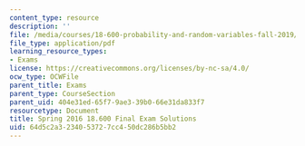 ```yaml
---
content_type: resource
description: ''
file: /media/courses/18-600-probability-and-random-variables-fall-2019/64d5c2a3234053727cc450dc286b5bb2_MIT18_600F19_final_2016_soln.pdf
file_type: application/pdf
learning_resource_types:
- Exams
license: https://creativecommons.org/licenses/by-nc-sa/4.0/
ocw_type: OCWFile
parent_title: Exams
parent_type: CourseSection
parent_uid: 404e31ed-65f7-9ae3-39b0-66e31da833f7
resourcetype: Document
title: Spring 2016 18.600 Final Exam Solutions
uid: 64d5c2a3-2340-5372-7cc4-50dc286b5bb2
---
```

